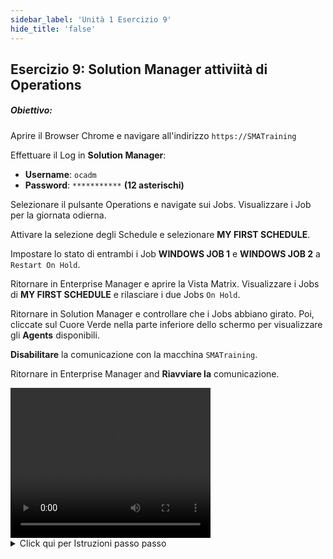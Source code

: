 ```yaml
---
sidebar_label: 'Unità 1 Esercizio 9'
hide_title: 'false'
---
```


## Esercizio 9: Solution Manager attiviità di Operations

##### Obiettivo:

Aprire il Browser Chrome e navigare all'indirizzo ```https://SMATraining```

Effettuare il Log in **Solution Manager**: 

* **Username**: ```ocadm```
* **Password**: ```***********``` **(12 asterischi)**

Selezionare il pulsante Operations e navigate sui Jobs. Visualizzare i Job per la giornata odierna.

Attivare la selezione degli Schedule e selezionare **MY FIRST SCHEDULE**.

Impostare lo stato di entrambi i Job **WINDOWS JOB 1** e **WINDOWS JOB 2** a ```Restart On Hold```.

Ritornare in Enterprise Manager e aprire la Vista Matrix. Visualizzare i Jobs di **MY FIRST SCHEDULE** e rilasciare i due Jobs ```On Hold```.

Ritornare in Solution Manager e controllare che i Jobs abbiano girato. Poi, cliccate sul Cuore Verde nella parte inferiore dello schermo per visualizzare gli **Agents** disponibili.

**Disabilitare** la comunicazione con la macchina ```SMATraining```.

Ritornare in Enterprise Manager and **Riavviare la** comunicazione.

<div>
<video width="320" height="240" controls>
  <source src="videobasic/U1E9.mp4" type="video/mp4"></source>
Your browser does not support the video tag.
</video>
</div>

<details>

<summary>Click qui per Istruzioni passo passo</summary>

1.	Avviare **Google Chrome** e andare all'indirizzo:
```
https://SMATraining
```
  * Se compare un Pop-Up di login ulteriore al login del **Solution Manager** selezionare **Cancel**.
2.	In the **Solution Manager login screen** enter the following:

  *	Username: ```ocadm```
  * Password: ```************``` (12 asterischi)

3. Fare clic su **Sign in**.
4. Nella schermata **Solution Manager Home** fare click sul pulstante **Operations**.
5. Nella schermata **Operations Summary** fare click sul pulstante **Jobs**.
6. Qunado la scheramta **Processes** viene presentata, assicuratevi di avere la **data** selezionata sul lato sinistro dello schermo.
7. Abilitate la selezione **Enable/Disable Schedules** (in alto a destra dello schermo).
    * Verrà presentato l'elenco degli Schedule della giornata odierna
8. Fare Click su **My First Schedule**.
    * Dovresti essere in grado di vedere tutti e 4 i Job costruiti per oggi nella lista dei Jobs.
9. Dalla lista dei Job selezionare **Windows Job 1** e **Windows Job 2**.
10. Fare clic con il tasto destro del mouse su uno dei Jobs.
    * Comparirà sulla destra il riquadro **Status Update**.
    * Notate che non tutte le azioni sono disponibili. Solo le azioni che possono essere eseguite per entrambi i Jobs.
11. Seleziona ```Restart on Hold```.
    * Solution Manager mostrerà un messaggio nella parte superiore dello schermo che conferma che l'azione è stata elaborata.
12. Chiudere la schermata **Status Update** minimizzare Google Chrome e tornare a **Enterprise Manager**.
13. Apreire la vista **List** o **Matrix**, andare alla data di oggi e controllare i Job sotto **My First Schedule**.
    * Lo stato dei Job **Windows Job 1** and **Windows Job 2** dovrebbero essere ```On Hold```.
14. Sempre dall' **Enterprise Manager**, Fare clic con il tasto destro del mouse sui Job e selezionare ```Release```. È necessario eseguire questa azione per ogni Job.
15. Tornare nel **Solution Manager**. Cosa è successo al **Windows Job 1** e **Windows Job 2**?
16. Dal **Solution Manager**, fare click sul pulsante Back (in alto a destra).
17. Fare click **sull'icona verde del cuore** situato in basso a destra dello schermo.
    * **Solution Manager** mostrerà la schermata degli **Agents**.
18. Selezionare la Macchina ```SMATraining``` e premere il pulsante destro.
19. Nella Scheramta **Agent Status Update** (sul lato destro), fare click su **Disable Communication**.
20. Chiudere la schermata **Agent Status Update**, ridurre a icona Google Chrome e tornare a **Enterprise Manager**.
21. Aprire la scheda Stato della macchina e controllare lo stato della macchina ```SMATraining```.
    * Dovrebbe essere ```Not Responding``` (Grigio).
22. Fare clic con il tasto destro del mouse sulla macchina e selezionare **Start Communication**.
23. Chiudere tutte le schede in **Enterprise Manager**.
23. Chiudere **Google Chrome**.

</details>
